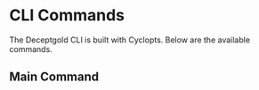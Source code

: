 # CLI Commands

The Deceptgold CLI is built with Cyclopts. Below are the available commands.

## Main Command

```python